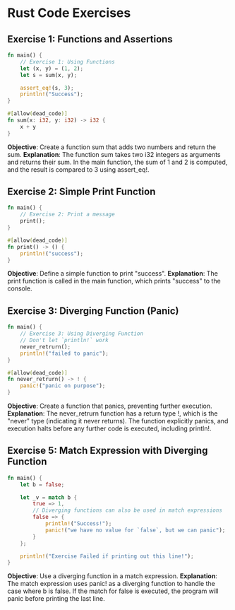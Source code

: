 # Rust Code Exercises

## Exercise 1: Functions and Assertions

```rust
fn main() {
    // Exercise 1: Using Functions
    let (x, y) = (1, 2);
    let s = sum(x, y);

    assert_eq!(s, 3);
    println!("Success");
}

#[allow(dead_code)]
fn sum(x: i32, y: i32) -> i32 {
    x + y
}
```
**Objective**: Create a function sum that adds two numbers and return the sum.
**Explanation**: The function sum takes two i32 integers as arguments and returns their sum. In the main function, the sum of 1 and 2 is computed, and the result is compared to 3 using assert_eq!.

## Exercise 2: Simple Print Function

```rust
fn main() {
    // Exercise 2: Print a message
    print();
}

#[allow(dead_code)]
fn print() -> () {
    println!("success");
}
```
**Objective**: Define a simple function to print "success".
**Explanation**: The print function is called in the main function, which prints "success" to the console.

## Exercise 3: Diverging Function (Panic)

```rust
fn main() {
    // Exercise 3: Using Diverging Function
    // Don't let `println!` work
    never_retrurn();
    println!("failed to panic");
}

#[allow(dead_code)]
fn never_retrurn() -> ! {
    panic!("panic on purpose");
}
```
**Objective**: Create a function that panics, preventing further execution.
**Explanation**: The never_retrurn function has a return type !, which is the "never" type (indicating it never returns). The function explicitly panics, and execution halts before any further code is executed, including println!.

## Exercise 5: Match Expression with Diverging Function
```rust
fn main() {
    let b = false;

    let _v = match b {
        true => 1,
        // Diverging functions can also be used in match expressions
        false => {
            println!("Success!");
            panic!("we have no value for `false`, but we can panic");
        }
    };

    println!("Exercise Failed if printing out this line!");
}
```
**Objective**: Use a diverging function in a match expression.
**Explanation**: The match expression uses panic! as a diverging function to handle the case where b is false. If the match for false is executed, the program will panic before printing the last line.